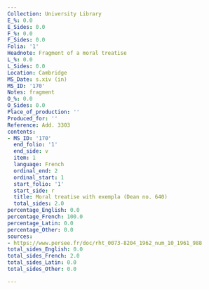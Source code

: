 ```yaml
---
Collection: University Library
E_%: 0.0
E_Sides: 0.0
F_%: 0.0
F_Sides: 0.0
Folia: '1'
Headnote: Fragment of a moral treatise
L_%: 0.0
L_Sides: 0.0
Location: Cambridge
MS_Date: s.xiv (in)
MS_ID: '170'
Notes: fragment
O_%: 0.0
O_Sides: 0.0
Place_of_production: ''
Produced_for: ''
Reference: Add. 3303
contents:
- MS_ID: '170'
  end_folio: '1'
  end_side: v
  item: 1
  language: French
  ordinal_end: 2
  ordinal_start: 1
  start_folio: '1'
  start_side: r
  title: Moral treatise with exempla (Dean no. 640)
  total_sides: 2.0
percentage_English: 0.0
percentage_French: 100.0
percentage_Latin: 0.0
percentage_Other: 0.0
sources:
- https://www.persee.fr/doc/rht_0073-8204_1962_num_10_1961_988
total_sides_English: 0.0
total_sides_French: 2.0
total_sides_Latin: 0.0
total_sides_Other: 0.0

---
```

